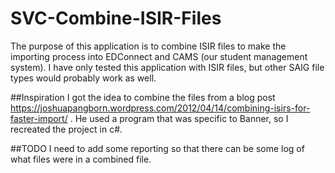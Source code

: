 # SVC-Combine-ISIR-Files
The purpose of this application is to combine ISIR files to make the importing process into EDConnect and CAMS (our student management system).
I have only tested this application with ISIR files, but other SAIG file types would probably work as well.


##Inspiration
I got the idea to combine the files from a blog post 
https://joshuapangborn.wordpress.com/2012/04/14/combining-isirs-for-faster-import/ .
He used a program that was specific to Banner, so I recreated the project in c#.


##TODO
I need to add some reporting so that there can be some log of what files were in a combined file. 
